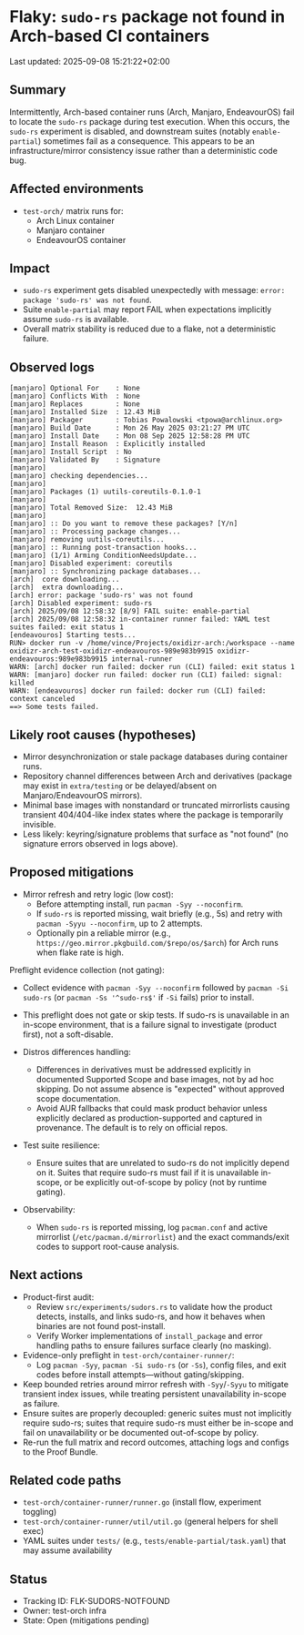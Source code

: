 # Flaky: `sudo-rs` package not found in Arch-based CI containers

Last updated: 2025-09-08 15:21:22+02:00

## Summary

Intermittently, Arch-based container runs (Arch, Manjaro, EndeavourOS) fail to locate the `sudo-rs` package during test execution. When this occurs, the `sudo-rs` experiment is disabled, and downstream suites (notably `enable-partial`) sometimes fail as a consequence. This appears to be an infrastructure/mirror consistency issue rather than a deterministic code bug.

## Affected environments

- `test-orch/` matrix runs for:
  - Arch Linux container
  - Manjaro container
  - EndeavourOS container

## Impact

- `sudo-rs` experiment gets disabled unexpectedly with message: `error: package 'sudo-rs' was not found`.
- Suite `enable-partial` may report FAIL when expectations implicitly assume `sudo-rs` is available.
- Overall matrix stability is reduced due to a flake, not a deterministic failure.

## Observed logs

```
[manjaro] Optional For    : None
[manjaro] Conflicts With  : None
[manjaro] Replaces        : None
[manjaro] Installed Size  : 12.43 MiB
[manjaro] Packager        : Tobias Powalowski <tpowa@archlinux.org>
[manjaro] Build Date      : Mon 26 May 2025 03:21:27 PM UTC
[manjaro] Install Date    : Mon 08 Sep 2025 12:58:28 PM UTC
[manjaro] Install Reason  : Explicitly installed
[manjaro] Install Script  : No
[manjaro] Validated By    : Signature
[manjaro] 
[manjaro] checking dependencies...
[manjaro] 
[manjaro] Packages (1) uutils-coreutils-0.1.0-1
[manjaro] 
[manjaro] Total Removed Size:  12.43 MiB
[manjaro] 
[manjaro] :: Do you want to remove these packages? [Y/n] 
[manjaro] :: Processing package changes...
[manjaro] removing uutils-coreutils...
[manjaro] :: Running post-transaction hooks...
[manjaro] (1/1) Arming ConditionNeedsUpdate...
[manjaro] Disabled experiment: coreutils
[manjaro] :: Synchronizing package databases...
[arch]  core downloading...
[arch]  extra downloading...
[arch] error: package 'sudo-rs' was not found
[arch] Disabled experiment: sudo-rs
[arch] 2025/09/08 12:58:32 [8/9] FAIL suite: enable-partial
[arch] 2025/09/08 12:58:32 in-container runner failed: YAML test suites failed: exit status 1
[endeavouros] Starting tests...
RUN> docker run -v /home/vince/Projects/oxidizr-arch:/workspace --name oxidizr-arch-test-oxidizr-endeavouros-989e983b9915 oxidizr-endeavouros:989e983b9915 internal-runner
WARN: [arch] docker run failed: docker run (CLI) failed: exit status 1
WARN: [manjaro] docker run failed: docker run (CLI) failed: signal: killed
WARN: [endeavouros] docker run failed: docker run (CLI) failed: context canceled
==> Some tests failed.
```

## Likely root causes (hypotheses)

- Mirror desynchronization or stale package databases during container runs.
- Repository channel differences between Arch and derivatives (package may exist in `extra/testing` or be delayed/absent on Manjaro/EndeavourOS mirrors).
- Minimal base images with nonstandard or truncated mirrorlists causing transient 404/404-like index states where the package is temporarily invisible.
- Less likely: keyring/signature problems that surface as "not found" (no signature errors observed in logs above).

## Proposed mitigations

- Mirror refresh and retry logic (low cost):
  - Before attempting install, run `pacman -Syy --noconfirm`.
  - If `sudo-rs` is reported missing, wait briefly (e.g., 5s) and retry with `pacman -Syyu --noconfirm`, up to 2 attempts.
  - Optionally pin a reliable mirror (e.g., `https://geo.mirror.pkgbuild.com/$repo/os/$arch`) for Arch runs when flake rate is high.

Preflight evidence collection (not gating):
  - Collect evidence with `pacman -Syy --noconfirm` followed by `pacman -Si sudo-rs` (or `pacman -Ss '^sudo-rs$'` if `-Si` fails) prior to install.
  - This preflight does not gate or skip tests. If sudo-rs is unavailable in an in-scope environment, that is a failure signal to investigate (product first), not a soft-disable.

- Distros differences handling:
  - Differences in derivatives must be addressed explicitly in documented Supported Scope and base images, not by ad hoc skipping. Do not assume absence is "expected" without approved scope documentation.
  - Avoid AUR fallbacks that could mask product behavior unless explicitly declared as production-supported and captured in provenance. The default is to rely on official repos.

- Test suite resilience:
  - Ensure suites that are unrelated to sudo-rs do not implicitly depend on it. Suites that require sudo-rs must fail if it is unavailable in-scope, or be explicitly out-of-scope by policy (not by runtime gating).

- Observability:
  - When `sudo-rs` is reported missing, log `pacman.conf` and active mirrorlist (`/etc/pacman.d/mirrorlist`) and the exact commands/exit codes to support root-cause analysis.

## Next actions

- Product-first audit:
  - Review `src/experiments/sudors.rs` to validate how the product detects, installs, and links sudo-rs, and how it behaves when binaries are not found post-install.
  - Verify Worker implementations of `install_package` and error handling paths to ensure failures surface clearly (no masking).
- Evidence-only preflight in `test-orch/container-runner/`:
  - Log `pacman -Syy`, `pacman -Si sudo-rs` (or `-Ss`), config files, and exit codes before install attempts—without gating/skipping.
- Keep bounded retries around mirror refresh with `-Syy`/`-Syyu` to mitigate transient index issues, while treating persistent unavailability in-scope as failure.
- Ensure suites are properly decoupled: generic suites must not implicitly require sudo-rs; suites that require sudo-rs must either be in-scope and fail on unavailability or be documented out-of-scope by policy.
- Re-run the full matrix and record outcomes, attaching logs and configs to the Proof Bundle.

## Related code paths

- `test-orch/container-runner/runner.go` (install flow, experiment toggling)
- `test-orch/container-runner/util/util.go` (general helpers for shell exec)
- YAML suites under `tests/` (e.g., `tests/enable-partial/task.yaml`) that may assume availability

## Status

- Tracking ID: FLK-SUDORS-NOTFOUND
- Owner: test-orch infra
- State: Open (mitigations pending)
